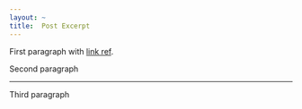 ```yaml
---
layout: ~
title:  Post Excerpt
---
```


First paragraph with [link ref][link].

Second paragraph

---

Third paragraph

[link]: http://www.jekyll.ymlrb.com/
